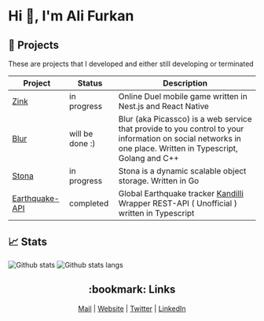 # Hi 👋, I'm Ali Furkan

## :tada: Projects
These are projects that I developed and either still developing or terminated

| Project                                                     | Status                | Description                                                  |
|-------------------------------------------------------------|-----------------------|--------------------------------------------------------------|
|[Zink](https://github.com/ali-furkan/zink)                   | in progress           | Online Duel mobile game written in Nest.js and React Native |
|[Blur](https://github.com/auth-blur)                         | will be done :)       | Blur (aka Picassco) is a web service that provide to you control to your information on social networks in one place. Written in Typescript, Golang and C++ |
|[Stona](https://github.com/ali-furkan/stona)                 | in progress           | Stona is a dynamic scalable object storage. Written in Go |
|[Earthquake-API](https://github.com/ali-furkan/earthquake)   | completed             | Global Earthquake tracker [Kandilli](http://sc3.koeri.boun.edu.tr/eqevents/events.html) Wrapper REST-API ( Unofficial ) written in Typescript |

## :chart_with_upwards_trend: Stats
![Github stats](https://github-readme-stats.vercel.app/api?username=ali-furkan&show_icons=true&theme=tokyonight)
![Github stats langs](https://github-readme-stats.vercel.app/api/top-langs?username=ali-furkan&layout=compact&show_icons=true&theme=tokyonight)

<h2 align="center">:bookmark: Links</h2>

<p align="center">
  <a href="mailto:me@alifurkan.dev">Mail</a> |
  <a href="https://alifurkan.dev">Website</a> |
  <a href="https://twitter.com/AliFurkqn">Twitter</a> |
  <a href="https://www.linkedin.com/in/ali-furkqn-kurt-38621b153">LinkedIn</a>
</p>
